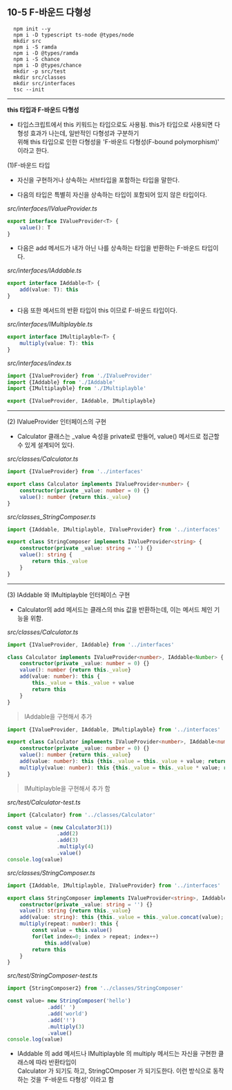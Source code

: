 ## 10-5 F-바운드 다형성

      npm init --y
      npm i -D typescript ts-node @types/node
      mkdir src
      npm i -S ramda
      npm i -D @types/ramda
      npm i -S chance
      npm i -D @types/chance
      mkdir -p src/test
      mkdir src/classes
      mkdir src/interfaces
      tsc --init
      
***

__this 타입과 F-바운드 다형성__

- 타입스크립트에서 this 키워드는 타입으로도 사용됨. this가 타입으로 사용되면 다형성 효과가 나는데, 일반적인 다형성과 구분하기  
  위해 this 타입으로 인한 다형성을 'F-바운드 다형성(F-bound polymorphism)' 이라고 한다.
  
(1)F-바운드 타입

- 자신을 구현하거나 상속하는 서브타입을 포함하는 타입을 말한다.

- 다음의 타입은 특별히 자신을 상속하는 타입이 포함되어 있지 않은 타입이다.

_src/interfaces/IValueProvider.ts_

```typeScript
export interface IValueProvider<T> {
    value(): T
}
```

- 다음은 add 메서드가 내가 아닌 나를 상속하는 타입을 반환하는 F-바운드 타입이다.

_src/interfaces/IAddable.ts_

```typeScript
export interface IAddable<T> {
    add(value: T): this
}
```

- 다음 또한 메서드의 반환 타입이 this 이므로 F-바운드 타입이다.

_src/interfaces/IMultiplayble.ts_

```typeScript
export interface IMultiplayble<T> {
    multiply(value: T): this 
}
```

_src/interfaces/index.ts_

```typeScript
import {IValueProvider} from './IValueProvider'
import {IAddable} from './IAddable'
import {IMultiplayble} from './IMultiplayble'

export {IValueProvider, IAddable, IMultiplayble}
```

***

(2) IValueProvider<T> 인터페이스의 구현

- Calculator 클래스는 _value 속성을 private로 만들어, value() 메서드로 접근할 수 있게 설계되어 있다.

_src/classes/Calculator.ts_

```typeScript
import {IValueProvider} from '../interfaces'

export class Calculator implements IValueProvider<number> {
    constructor(private _value: number = 0) {}
    value(): number {return this._value}
}
```

_src/classes_StringComposer.ts_

```typeScript
import {IAddable, IMultiplayble, IValueProvider} from '../interfaces'

export class StringComposer implements IValueProvider<string> {
    constructor(private _value: string = '') {}
    value(): string {
        return this._value
    }
}
```

***

(3) IAddable<T> 와 IMultiplayble<T> 인터페이스 구현

- Calculator의 add 메서드는 클래스의 this 값을 반환하는데, 이는 메서드 체인 기능을 위함.

_src/classes/Calculator.ts_

```typeScript
import {IValueProvider, IAddable} from '../interfaces'

class Calculator implements IValueProvider<number>, IAddable<Number> {
    constructor(private _value: number = 0) {}
    value(): number {return this._value}
    add(value: number): this {
        this._value = this._value + value
        return this
    }
}
```
> IAddable을 구현해서 추가 

```typeScript
import {IValueProvider, IAddable, IMultiplayble} from '../interfaces'

export class Calculator implements IValueProvider<number>, IAddable<number>, IMultiplayble<number> {
    constructor(private _value: number = 0) {}
    value(): number {return this._value}
    add(value: number): this {this._value = this._value + value; return this}
    multiply(value: number): this {this._value = this._value * value; return this}
}
```
> IMultiplayble을 구현해서 추가 함 

_src/test/Calculator-test.ts_

```typeScript
import {Calculator} from '../classes/Calculator'

const value = (new Calculator3(1))
                .add(2)
                .add(3)
                .multiply(4)
                .value()
console.log(value)                
```

_src/classes/StringComposer.ts_

```typeScript
import {IAddable, IMultiplayble, IValueProvider} from '../interfaces'

export class StringComposer implements IValueProvider<string>, IAddable<string>, IMultiplayble<number> {
    constructor(private _value: string = '') {}
    value(): string {return this._value}
    add(value: string): this {this._value = this._value.concat(value); return this}
    multiply(repeat: number): this {
        const value = this.value()
        for(let index=0; index > repeat; index++)
            this.add(value)
        return this            
    }
}
```

_src/test/StringComposer-test.ts_

```typeScript
import {StringComposer2} from '../classes/StringComposer'

const value= new StringComposer('hello')
             .add(' ')
             .add('world')
             .add('!')
             .multiply(3)
             .value()
console.log(value)             
```

- IAddable<T> 의 add 메서드나 IMultiplayble<T> 의 multiply 메서드는 자신을 구현한 클래스에 따라 반환타입이  
  Calculator 가 되기도 하고, StringCOmposer 가 되기도한다. 이런 방식으로 동작하는 것을 'F-바운드 다형성' 이라고 함
  
  
